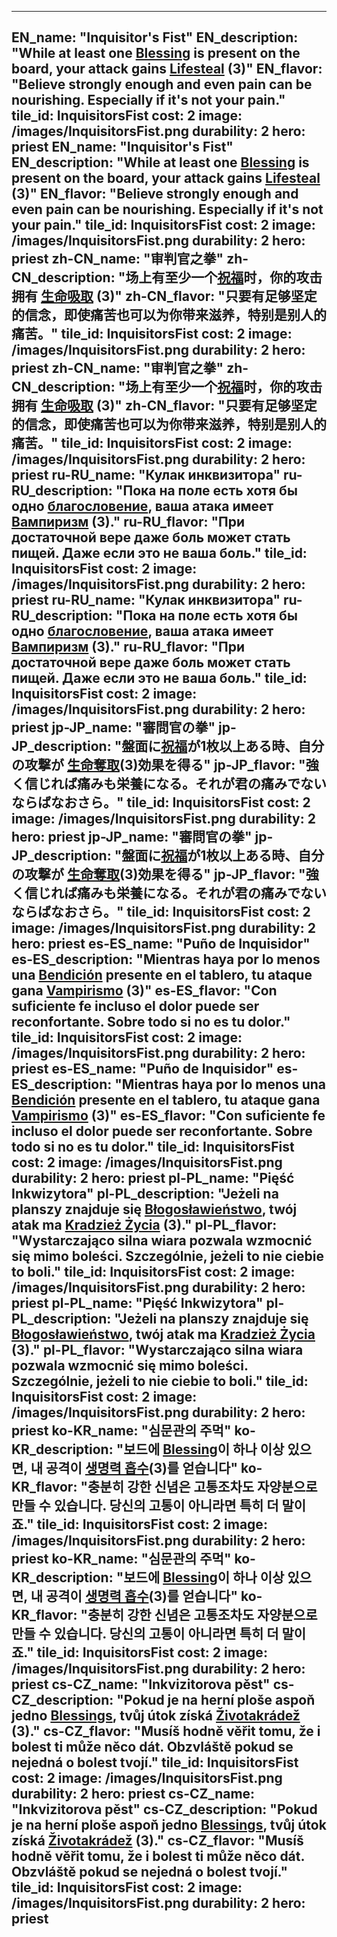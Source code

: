 ---

EN_name: "Inquisitor's Fist"
EN_description: "While at least one <u>Blessing</u> is present on the board, your attack gains  <u>Lifesteal</u> (3)"
EN_flavor: "Believe strongly enough and even pain can be nourishing. Especially if it's not your pain."
tile_id: InquisitorsFist
cost: 2
image: /images/InquisitorsFist.png
durability: 2
hero: priest
EN_name: "Inquisitor's Fist"
EN_description: "While at least one <u>Blessing</u> is present on the board, your attack gains  <u>Lifesteal</u> (3)"
EN_flavor: "Believe strongly enough and even pain can be nourishing. Especially if it's not your pain."
tile_id: InquisitorsFist
cost: 2
image: /images/InquisitorsFist.png
durability: 2
hero: priest
zh-CN_name: "审判官之拳"
zh-CN_description: "场上有至少一个<u>祝福</u>时，你的攻击拥有 <u>生命吸取</u> (3)"
zh-CN_flavor: "只要有足够坚定的信念，即使痛苦也可以为你带来滋养，特别是别人的痛苦。"
tile_id: InquisitorsFist
cost: 2
image: /images/InquisitorsFist.png
durability: 2
hero: priest
zh-CN_name: "审判官之拳"
zh-CN_description: "场上有至少一个<u>祝福</u>时，你的攻击拥有 <u>生命吸取</u> (3)"
zh-CN_flavor: "只要有足够坚定的信念，即使痛苦也可以为你带来滋养，特别是别人的痛苦。"
tile_id: InquisitorsFist
cost: 2
image: /images/InquisitorsFist.png
durability: 2
hero: priest
ru-RU_name: "Кулак инквизитора"
ru-RU_description: "Пока на поле есть хотя бы одно <u>благословение</u>, ваша атака имеет  <u>Вампиризм</u> (3)."
ru-RU_flavor: "При достаточной вере даже боль может стать пищей. Даже если это не ваша боль."
tile_id: InquisitorsFist
cost: 2
image: /images/InquisitorsFist.png
durability: 2
hero: priest
ru-RU_name: "Кулак инквизитора"
ru-RU_description: "Пока на поле есть хотя бы одно <u>благословение</u>, ваша атака имеет  <u>Вампиризм</u> (3)."
ru-RU_flavor: "При достаточной вере даже боль может стать пищей. Даже если это не ваша боль."
tile_id: InquisitorsFist
cost: 2
image: /images/InquisitorsFist.png
durability: 2
hero: priest
jp-JP_name: "審問官の拳"
jp-JP_description: "盤面に<u>祝福</u>が1枚以上ある時、自分の攻撃が <u>生命奪取</u>(3)効果を得る"
jp-JP_flavor: "強く信じれば痛みも栄養になる。それが君の痛みでないならばなおさら。"
tile_id: InquisitorsFist
cost: 2
image: /images/InquisitorsFist.png
durability: 2
hero: priest
jp-JP_name: "審問官の拳"
jp-JP_description: "盤面に<u>祝福</u>が1枚以上ある時、自分の攻撃が <u>生命奪取</u>(3)効果を得る"
jp-JP_flavor: "強く信じれば痛みも栄養になる。それが君の痛みでないならばなおさら。"
tile_id: InquisitorsFist
cost: 2
image: /images/InquisitorsFist.png
durability: 2
hero: priest
es-ES_name: "Puño de Inquisidor"
es-ES_description: "Mientras haya por lo menos una <u>Bendición</u> presente en el tablero, tu ataque gana  <u>Vampirismo</u> (3)"
es-ES_flavor: "Con suficiente fe incluso el dolor puede ser reconfortante. Sobre todo si no es tu dolor."
tile_id: InquisitorsFist
cost: 2
image: /images/InquisitorsFist.png
durability: 2
hero: priest
es-ES_name: "Puño de Inquisidor"
es-ES_description: "Mientras haya por lo menos una <u>Bendición</u> presente en el tablero, tu ataque gana  <u>Vampirismo</u> (3)"
es-ES_flavor: "Con suficiente fe incluso el dolor puede ser reconfortante. Sobre todo si no es tu dolor."
tile_id: InquisitorsFist
cost: 2
image: /images/InquisitorsFist.png
durability: 2
hero: priest
pl-PL_name: "Pięść Inkwizytora"
pl-PL_description: "Jeżeli na planszy znajduje się <u>Błogosławieństwo</u>, twój atak ma  <u>Kradzież Życia</u> (3)."
pl-PL_flavor: "Wystarczająco silna wiara pozwala wzmocnić się mimo boleści. Szczególnie, jeżeli to nie ciebie to boli."
tile_id: InquisitorsFist
cost: 2
image: /images/InquisitorsFist.png
durability: 2
hero: priest
pl-PL_name: "Pięść Inkwizytora"
pl-PL_description: "Jeżeli na planszy znajduje się <u>Błogosławieństwo</u>, twój atak ma  <u>Kradzież Życia</u> (3)."
pl-PL_flavor: "Wystarczająco silna wiara pozwala wzmocnić się mimo boleści. Szczególnie, jeżeli to nie ciebie to boli."
tile_id: InquisitorsFist
cost: 2
image: /images/InquisitorsFist.png
durability: 2
hero: priest
ko-KR_name: "심문관의 주먹"
ko-KR_description: "보드에 <u>Blessing</u>이 하나 이상 있으면, 내 공격이  <u>생명력 흡수</u>(3)를 얻습니다"
ko-KR_flavor: "충분히 강한 신념은 고통조차도 자양분으로 만들 수 있습니다. 당신의 고통이 아니라면 특히 더 말이죠."
tile_id: InquisitorsFist
cost: 2
image: /images/InquisitorsFist.png
durability: 2
hero: priest
ko-KR_name: "심문관의 주먹"
ko-KR_description: "보드에 <u>Blessing</u>이 하나 이상 있으면, 내 공격이  <u>생명력 흡수</u>(3)를 얻습니다"
ko-KR_flavor: "충분히 강한 신념은 고통조차도 자양분으로 만들 수 있습니다. 당신의 고통이 아니라면 특히 더 말이죠."
tile_id: InquisitorsFist
cost: 2
image: /images/InquisitorsFist.png
durability: 2
hero: priest
cs-CZ_name: "Inkvizitorova pěst"
cs-CZ_description: "Pokud je na herní ploše aspoň jedno <u>Blessings</u>, tvůj útok získá  <u>Životakrádež</u> (3)."
cs-CZ_flavor: "Musíš hodně věřit tomu, že i bolest ti může něco dát. Obzvláště pokud se nejedná o bolest tvojí."
tile_id: InquisitorsFist
cost: 2
image: /images/InquisitorsFist.png
durability: 2
hero: priest
cs-CZ_name: "Inkvizitorova pěst"
cs-CZ_description: "Pokud je na herní ploše aspoň jedno <u>Blessings</u>, tvůj útok získá  <u>Životakrádež</u> (3)."
cs-CZ_flavor: "Musíš hodně věřit tomu, že i bolest ti může něco dát. Obzvláště pokud se nejedná o bolest tvojí."
tile_id: InquisitorsFist
cost: 2
image: /images/InquisitorsFist.png
durability: 2
hero: priest
---